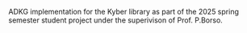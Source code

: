 ADKG implementation for the Kyber library as part of the 2025 spring semester student project under the superivison of Prof. P.Borso.